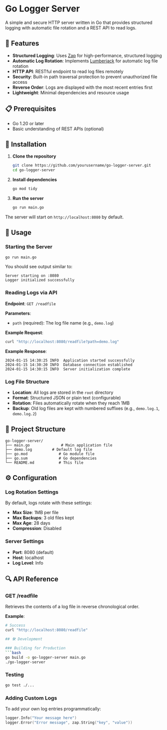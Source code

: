 # Go Logger Server

A simple and secure HTTP server written in Go that provides structured logging with automatic file rotation and a REST API to read logs.

## 🚀 Features

- **Structured Logging**: Uses [Zap](https://github.com/uber-go/zap) for high-performance, structured logging
- **Automatic Log Rotation**: Implements [Lumberjack](https://github.com/natefinch/lumberjack) for automatic log file rotation
- **HTTP API**: RESTful endpoint to read log files remotely
- **Security**: Built-in path traversal protection to prevent unauthorized file access
- **Reverse Order**: Logs are displayed with the most recent entries first
- **Lightweight**: Minimal dependencies and resource usage

## 📋 Prerequisites

- Go 1.20 or later
- Basic understanding of REST APIs (optional)

## 🔧 Installation

1. **Clone the repository**
   ```bash
   git clone https://github.com/yourusername/go-logger-server.git
   cd go-logger-server
   ```

2. **Install dependencies**
   ```bash
   go mod tidy
   ```

3. **Run the server**
   ```bash
   go run main.go
   ```

The server will start on `http://localhost:8080` by default.

## 📖 Usage

### Starting the Server

```bash
go run main.go
```

You should see output similar to:
```
Server starting on :8080
Logger initialized successfully
```

### Reading Logs via API

**Endpoint**: `GET /readfile`

**Parameters**:
- `path` (required): The log file name (e.g., `demo.log`)

**Example Request**:
```bash
curl "http://localhost:8080/readfile?path=demo.log"
```

**Example Response**:
```
2024-01-15 14:30:25 INFO  Application started successfully
2024-01-15 14:30:20 INFO  Database connection established
2024-01-15 14:30:15 INFO  Server initialization complete
```

### Log File Structure

- **Location**: All logs are stored in the `root` directory
- **Format**: Structured JSON or plain text (configurable)
- **Rotation**: Files automatically rotate when they reach 1MB
- **Backup**: Old log files are kept with numbered suffixes (e.g., `demo.log.1`, `demo.log.2`)

## 📁 Project Structure

```
go-logger-server/
├── main.go              # Main application file
├── demo.log         # Default log file
├── go.mod              # Go module file
├── go.sum              # Go dependencies
└── README.md           # This file
```

## ⚙️ Configuration

### Log Rotation Settings
By default, logs rotate with these settings:
- **Max Size**: 1MB per file
- **Max Backups**: 3 old files kept
- **Max Age**: 28 days
- **Compression**: Disabled

### Server Settings
- **Port**: 8080 (default)
- **Host**: localhost
- **Log Level**: Info

## 🔍 API Reference

### GET /readfile

Retrieves the contents of a log file in reverse chronological order.

**Example**:
```bash
# Success
curl "http://localhost:8080/readfile"

## 🛠️ Development

### Building for Production
```bash
go build -o go-logger-server main.go
./go-logger-server
```

### Testing
```bash
go test ./...
```

### Adding Custom Logs
To add your own log entries programmatically:

```go
logger.Info("Your message here")
logger.Error("Error message", zap.String("key", "value"))
```
